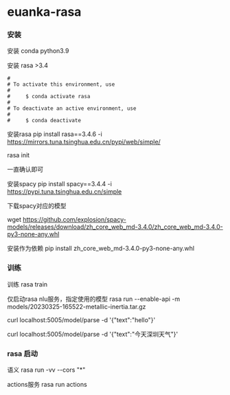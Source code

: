 # euanka-rasa


### 安装

安装 conda python3.9

安装 rasa >3.4


```
#
# To activate this environment, use
#
#     $ conda activate rasa
#
# To deactivate an active environment, use
#
#     $ conda deactivate
```


安装rasa
pip install rasa==3.4.6 -i https://mirrors.tuna.tsinghua.edu.cn/pypi/web/simple/

rasa init

一直确认即可


安装spacy
pip install spacy==3.4.4 -i https://pypi.tuna.tsinghua.edu.cn/simple

下载spacy对应的模型

wget https://github.com/explosion/spacy-models/releases/download/zh_core_web_md-3.4.0/zh_core_web_md-3.4.0-py3-none-any.whl

安装作为依赖
pip install zh_core_web_md-3.4.0-py3-none-any.whl


### 训练

训练
rasa train

仅启动rasa nlu服务，指定使用的模型
rasa run --enable-api -m models/20230325-165522-metallic-inertia.tar.gz

curl localhost:5005/model/parse -d '{"text":"hello"}'

curl localhost:5005/model/parse -d '{"text":"今天深圳天气"}'


###  rasa 启动
语义
rasa run -vv --cors "*"

actions服务
rasa run actions

